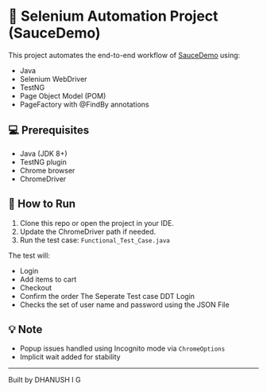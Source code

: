 # 🧪 Selenium Automation Project (SauceDemo)

This project automates the end-to-end workflow of [SauceDemo](https://www.saucedemo.com/) using:

- Java
- Selenium WebDriver
- TestNG
- Page Object Model (POM)
- PageFactory with @FindBy annotations

## 💻 Prerequisites

- Java (JDK 8+)
- TestNG plugin
- Chrome browser
- ChromeDriver

## 🚀 How to Run

1. Clone this repo or open the project in your IDE.
2. Update the ChromeDriver path if needed.
3. Run the test case: `Functional_Test_Case.java`

The test will:
- Login
- Add items to cart
- Checkout
- Confirm the order
The Seperate Test case DDT Login
- Checks the set of user name and password using the JSON File 

## 💡 Note

- Popup issues handled using Incognito mode via `ChromeOptions`
- Implicit wait added for stability

---

Built  by DHANUSH I G
